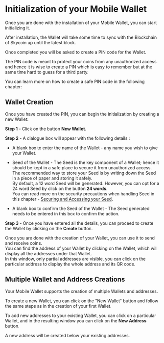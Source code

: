 # Initialization of your Mobile Wallet

Once you are done with the installation of your Mobile Wallet, you can start initializing it.

After installation, the Wallet will take some time to sync with the Blockchain of Skycoin up until the latest block.

Once completed you will be asked to create a PIN code for the Wallet. 

The PIN code is meant to protect your coins from any unauthorized access and hence it is wise to create a PIN which is easy to remember but at the same time hard to guess for a third party.

You can learn more on how to create a safe PIN code in the following chapter:[]()

## Wallet Creation

Once you have created the PIN, you can begin the initialization by creating a new Wallet:

**Step 1** - Click on the button **New Wallet**.

**Step 2** - A dialogue box will appear with the following details :

* A blank box to enter the name of the Wallet - any name you wish to give your Wallet.

* Seed of the Wallet - The Seed is the key component of a Wallet; hence it should be kept in a safe place to secure it from unauthorized access.  
The recommended way to store your Seed is by writing down the Seed in a piece of paper and storing it safely.  
By default, a 12 word Seed will be generated. However, you can opt for a 24 word Seed by click on the button **24 words**.  
You can read more on the security precautions when handling Seed in this chapter - [Securing and Accessing your Seed]().

* A blank box to confirm the Seed of the Wallet - The Seed generated needs to be entered in this box to confirm the action.

**Step 3** - Once you have entered all the details, you can proceed to create the Wallet by clicking on the **Create** button.

Once you are done with the creation of your Wallet, you can use it to send and receive coins.  
You can find the address of your Wallet by clicking on the Wallet, which will display all the addresses under that Wallet.  
In this window, only partial addresses are visible, you can click on the particular address to display the whole address and its QR code.

## Multiple Wallet and Address Creations

Your Mobile Wallet supports the creation of multiple Wallets and addresses.

To create a new Wallet, you can click on the "New Wallet" button and follow the same steps as in the creation of your first Wallet.

To add new addresses to your existing Wallet, you can click on a particular Wallet, and in the resulting window you can click on the **New Address** button.

A new address will be created below your existing addresses.
